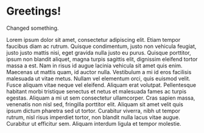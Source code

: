 # Greetings!

Changed something.

Lorem ipsum dolor sit amet, consectetur adipiscing elit. Etiam tempor faucibus diam ac rutrum. Quisque condimentum, justo non vehicula feugiat, justo justo mattis nisi, eget gravida nulla justo eu purus. Quisque porttitor, ipsum non blandit aliquet, magna turpis sagittis elit, dignissim eleifend tortor massa a est. Nam in risus id augue lacinia vehicula sit amet quis enim. Maecenas ut mattis quam, id auctor nulla. Vestibulum a mi id eros facilisis malesuada ut vitae metus. Nullam vel elementum orci, quis euismod velit. Fusce aliquam vitae neque vel eleifend. Aliquam erat volutpat. Pellentesque habitant morbi tristique senectus et netus et malesuada fames ac turpis egestas. Aliquam a mi ut sem consectetur ullamcorper. Cras sapien massa, venenatis non nisl sed, fringilla porttitor elit. Aliquam sit amet velit quis ipsum dictum pharetra sed ut tortor. Curabitur viverra, nibh ut tempor rutrum, nisl risus imperdiet tortor, non blandit nulla lacus vitae augue. Curabitur ut efficitur sem. Aliquam interdum ligula et tempor molestie.


